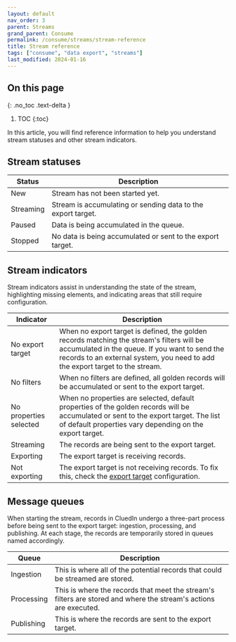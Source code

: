 ```yaml
---
layout: default
nav_order: 3
parent: Streams
grand_parent: Consume
permalink: /consume/streams/stream-reference
title: Stream reference
tags: ["consume", "data export", "streams"]
last_modified: 2024-01-16
---
```

## On this page
{: .no_toc .text-delta }
1. TOC
{:toc}

In this article, you will find reference information to help you understand stream statuses and other stream indicators.

## Stream statuses

| Status | Description |
|--|--|
| New | Stream has not been started yet. |
| Streaming | Stream is accumulating or sending data to the export target. |
| Paused | Data is being accumulated in the queue. |
| Stopped | No data is being accumulated or sent to the export target.  |

## Stream indicators

Stream indicators assist in understanding the state of the stream, highlighting missing elements, and indicating areas that still require configuration.

| Indicator | Description |
|--|--|
| No export target | When no export target is defined, the golden records matching the stream's filters will be accumulated in the queue. If you want to send the records to an external system, you need to add the export target to the stream. |
| No filters | When no filters are defined, all golden records will be accumulated or sent to the export target. |
| No properties selected | When no properties are selected, default properties of the golden records will be accumulated or sent to the export target. The list of default properties vary depending on the export target. |
| Streaming | The records are being sent to the export target. |
| Exporting | The export target is receiving records. |
| Not exporting | The export target is not receiving records. To fix this, check the [export target](/consume/export-targets) configuration. |

## Message queues

When starting the stream, records in CluedIn undergo a three-part process before being sent to the export target: ingestion, processing, and publishing. At each stage, the records are temporarily stored in queues named accordingly.

| Queue | Description |
|--|--|
| Ingestion | This is where all of the potential records that could be streamed are stored. |
| Processing | This is where the records that meet the stream's filters are stored and where the stream's actions are executed. |
| Publishing | This is where the records are sent to the export target. |